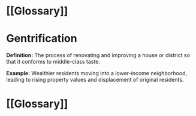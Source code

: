 # [[Glossary]]

# Gentrification

**Definition:**  The process of renovating and improving a house or district so that it conforms to middle-class taste.

**Example:**  Wealthier residents moving into a lower-income neighborhood, leading to rising property values and displacement of original residents.

# [[Glossary]]